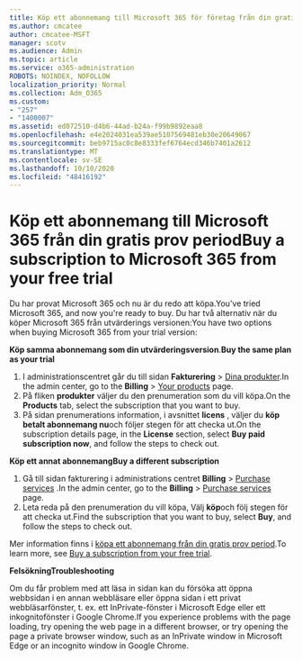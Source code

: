 ```yaml
---
title: Köp ett abonnemang till Microsoft 365 för företag från din gratis prov period
ms.author: cmcatee
author: cmcatee-MSFT
manager: scotv
ms.audience: Admin
ms.topic: article
ms.service: o365-administration
ROBOTS: NOINDEX, NOFOLLOW
localization_priority: Normal
ms.collection: Adm_O365
ms.custom:
- "257"
- "1400007"
ms.assetid: ed072510-d4b6-44ad-b24a-f99b9892eaa8
ms.openlocfilehash: e4e2024031ea539ae5107569481eb30e20649067
ms.sourcegitcommit: beb9715ac0c8e8333fef6764ecd346b7401a2612
ms.translationtype: MT
ms.contentlocale: sv-SE
ms.lasthandoff: 10/10/2020
ms.locfileid: "48416192"
---
```

# <a name="buy-a-subscription-to-microsoft-365-from-your-free-trial"></a><span data-ttu-id="fe5cd-102">Köp ett abonnemang till Microsoft 365 från din gratis prov period</span><span class="sxs-lookup"><span data-stu-id="fe5cd-102">Buy a subscription to Microsoft 365 from your free trial</span></span>

<span data-ttu-id="fe5cd-103">Du har provat Microsoft 365 och nu är du redo att köpa.</span><span class="sxs-lookup"><span data-stu-id="fe5cd-103">You've tried Microsoft 365, and now you're ready to buy.</span></span> <span data-ttu-id="fe5cd-104">Du har två alternativ när du köper Microsoft 365 från utvärderings versionen:</span><span class="sxs-lookup"><span data-stu-id="fe5cd-104">You have two options when buying Microsoft 365 from your trial version:</span></span>
  
 <span data-ttu-id="fe5cd-105">**Köp samma abonnemang som din utvärderingsversion**.</span><span class="sxs-lookup"><span data-stu-id="fe5cd-105">**Buy the same plan as your trial**</span></span>
  
1. <span data-ttu-id="fe5cd-106">I administrationscentret går du till sidan **Fakturering** \> [Dina produkter](https://go.microsoft.com/fwlink/p/?linkid=842054).</span><span class="sxs-lookup"><span data-stu-id="fe5cd-106">In the admin center, go to the **Billing** \> [Your products](https://go.microsoft.com/fwlink/p/?linkid=842054) page.</span></span>
2. <span data-ttu-id="fe5cd-107">På fliken **produkter** väljer du den prenumeration som du vill köpa.</span><span class="sxs-lookup"><span data-stu-id="fe5cd-107">On the **Products** tab, select the subscription that you want to buy.</span></span>
3. <span data-ttu-id="fe5cd-108">På sidan prenumerations information, i avsnittet **licens** , väljer du **köp betalt abonnemang nu**och följer stegen för att checka ut.</span><span class="sxs-lookup"><span data-stu-id="fe5cd-108">On the subscription details page, in the **License** section, select **Buy paid subscription now**, and follow the steps to check out.</span></span>
 
<span data-ttu-id="fe5cd-109">**Köp ett annat abonnemang**</span><span class="sxs-lookup"><span data-stu-id="fe5cd-109">**Buy a different subscription**</span></span>
  
1. <span data-ttu-id="fe5cd-110">Gå till sidan fakturering i administrations centret **Billing** \> [Purchase services](https://go.microsoft.com/fwlink/p/?linkid=868433) .</span><span class="sxs-lookup"><span data-stu-id="fe5cd-110">In the admin center, go to the **Billing** \> [Purchase services](https://go.microsoft.com/fwlink/p/?linkid=868433) page.</span></span>
2. <span data-ttu-id="fe5cd-111">Leta reda på den prenumeration du vill köpa, Välj **köp**och följ stegen för att checka ut.</span><span class="sxs-lookup"><span data-stu-id="fe5cd-111">Find the subscription that you want to buy, select **Buy**, and follow the steps to check out.</span></span>

<span data-ttu-id="fe5cd-112">Mer information finns i [köpa ett abonnemang från din gratis prov period](https://docs.microsoft.com/microsoft-365/commerce/try-or-buy-microsoft-365#buy-a-subscription-from-your-free-trial).</span><span class="sxs-lookup"><span data-stu-id="fe5cd-112">To learn more, see [Buy a subscription from your free trial](https://docs.microsoft.com/microsoft-365/commerce/try-or-buy-microsoft-365#buy-a-subscription-from-your-free-trial).</span></span>

<span data-ttu-id="fe5cd-113">**Felsökning**</span><span class="sxs-lookup"><span data-stu-id="fe5cd-113">**Troubleshooting**</span></span>

<span data-ttu-id="fe5cd-114">Om du får problem med att läsa in sidan kan du försöka att öppna webbsidan i en annan webbläsare eller öppna sidan i ett privat webbläsarfönster, t. ex. ett InPrivate-fönster i Microsoft Edge eller ett inkognitofönster i Google Chrome.</span><span class="sxs-lookup"><span data-stu-id="fe5cd-114">If you experience problems with the page loading, try opening the web page in a different browser, or try opening the page a private browser window, such as an InPrivate window in Microsoft Edge or an incognito window in Google Chrome.</span></span>